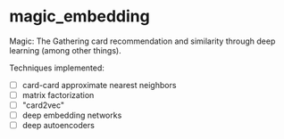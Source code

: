 # magic_embedding
Magic: The Gathering card recommendation and similarity through deep learning (among other things).

Techniques implemented:
 - [ ] card-card approximate nearest neighbors
 - [ ] matrix factorization
 - [ ] "card2vec"
 - [ ] deep embedding networks
 - [ ] deep autoencoders
